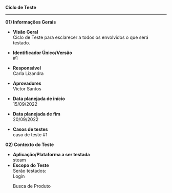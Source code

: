 **Ciclo de Teste**

****

**01) Informações Gerais** <br>
- **Visão Geral** <br>
   Ciclo de Teste para esclarecer a todos os envolvidos o que será testado.
- **Identificador Único/Versão** <br>
   #1

- **Responsável** <br>
   Carla Lizandra

- **Aprovadores** <br>
   Victor Santos

- **Data planejada de início** <br>
   15/09/2022 <p>

- **Data planejada de fim** <br>
  20/09/2022 <p>

- **Casos de testes** <br>
   caso de teste #1 <p>

**02) Contexto do Teste** <br>
- **Aplicação/Plataforma a ser testada** <br>
   steam
- **Escopo do Teste** <br>
   Serão testados: <br>
   Login <p>
   Busca de Produto <p>